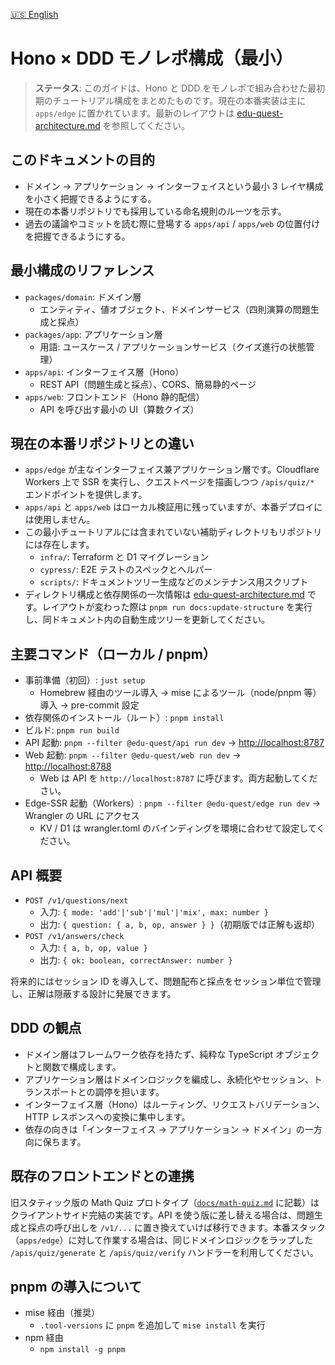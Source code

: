 [🇺🇸 English](/docs/hono-ddd-monorepo.md)

# Hono × DDD モノレポ構成（最小）

> **ステータス**: このガイドは、Hono と DDD をモノレポで組み合わせた最初期のチュートリアル構成をまとめたものです。現在の本番実装は主に `apps/edge` に置かれています。最新のレイアウトは [edu-quest-architecture.md](./edu-quest-architecture.ja.md) を参照してください。

## このドキュメントの目的

- ドメイン → アプリケーション → インターフェイスという最小 3 レイヤ構成を小さく把握できるようにする。
- 現在の本番リポジトリでも採用している命名規則のルーツを示す。
- 過去の議論やコミットを読む際に登場する `apps/api` / `apps/web` の位置付けを把握できるようにする。

## 最小構成のリファレンス

- `packages/domain`: ドメイン層
  - エンティティ、値オブジェクト、ドメインサービス（四則演算の問題生成と採点）
- `packages/app`: アプリケーション層
  - 用語: ユースケース / アプリケーションサービス（クイズ進行の状態管理）
- `apps/api`: インターフェイス層（Hono）
  - REST API（問題生成と採点）、CORS、簡易静的ページ
- `apps/web`: フロントエンド（Hono 静的配信）
  - API を呼び出す最小の UI（算数クイズ）

## 現在の本番リポジトリとの違い

- `apps/edge` が主なインターフェイス兼アプリケーション層です。Cloudflare Workers 上で SSR を実行し、クエストページを描画しつつ `/apis/quiz/*` エンドポイントを提供します。
- `apps/api` と `apps/web` はローカル検証用に残っていますが、本番デプロイには使用しません。
- この最小チュートリアルには含まれていない補助ディレクトリもリポジトリには存在します。
  - `infra/`: Terraform と D1 マイグレーション
  - `cypress/`: E2E テストのスペックとヘルパー
  - `scripts/`: ドキュメントツリー生成などのメンテナンス用スクリプト
- ディレクトリ構成と依存関係の一次情報は [edu-quest-architecture.md](./edu-quest-architecture.ja.md) です。レイアウトが変わった際は `pnpm run docs:update-structure` を実行し、同ドキュメント内の自動生成ツリーを更新してください。

## 主要コマンド（ローカル / pnpm）

- 事前準備（初回）: `just setup`
  - Homebrew 経由のツール導入 → mise によるツール（node/pnpm 等）導入 → pre-commit 設定
- 依存関係のインストール（ルート）: `pnpm install`
- ビルド: `pnpm run build`
- API 起動: `pnpm --filter @edu-quest/api run dev` → <http://localhost:8787>
- Web 起動: `pnpm --filter @edu-quest/web run dev` → <http://localhost:8788>
  - Web は API を `http://localhost:8787` に呼びます。両方起動してください。
- Edge-SSR 起動（Workers）: `pnpm --filter @edu-quest/edge run dev` → Wrangler の URL にアクセス
  - KV / D1 は wrangler.toml のバインディングを環境に合わせて設定してください。

## API 概要

- `POST /v1/questions/next`
  - 入力: `{ mode: 'add'|'sub'|'mul'|'mix', max: number }`
  - 出力: `{ question: { a, b, op, answer } }`（初期版では正解も返却）
- `POST /v1/answers/check`
  - 入力: `{ a, b, op, value }`
  - 出力: `{ ok: boolean, correctAnswer: number }`

将来的にはセッション ID を導入して、問題配布と採点をセッション単位で管理し、正解は隠蔽する設計に発展できます。

## DDD の観点

- ドメイン層はフレームワーク依存を持たず、純粋な TypeScript オブジェクトと関数で構成します。
- アプリケーション層はドメインロジックを編成し、永続化やセッション、トランスポートとの調停を担います。
- インターフェイス層（Hono）はルーティング、リクエストバリデーション、HTTP レスポンスへの変換に集中します。
- 依存の向きは「インターフェイス → アプリケーション → ドメイン」の一方向に保ちます。

## 既存のフロントエンドとの連携

旧スタティック版の Math Quiz プロトタイプ（[`docs/math-quiz.md`](./math-quiz.md) に記載）はクライアントサイド完結の実装です。API を使う版に差し替える場合は、問題生成と採点の呼び出しを `/v1/...` に置き換えていけば移行できます。本番スタック（`apps/edge`）に対して作業する場合は、同じドメインロジックをラップした `/apis/quiz/generate` と `/apis/quiz/verify` ハンドラーを利用してください。

## pnpm の導入について

- mise 経由（推奨）
  - `.tool-versions` に `pnpm` を追加して `mise install` を実行
- npm 経由
  - `npm install -g pnpm`
